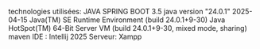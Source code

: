 technologies utilisées: JAVA SPRING BOOT 3.5 java version "24.0.1" 2025-04-15 Java(TM) SE Runtime Environment (build 24.0.1+9-30) Java HotSpot(TM) 64-Bit Server VM (build 24.0.1+9-30, mixed mode, sharing) maven IDE : Intellij 2025 Serveur: Xampp
